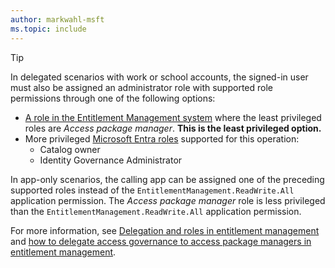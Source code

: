 ```yaml
---
author: markwahl-msft
ms.topic: include
---
```


<!-- Applies to:
- accessPackage
- accessPackageResourceRequest
- accessPackageResourceRoleScope
-->

> [!TIP]
> In delegated scenarios with work or school accounts, the signed-in user must also be assigned an administrator role with supported role permissions through one of the following options:
> 
> - [A role in the Entitlement Management system](/entra/id-governance/entitlement-management-delegate) where the least privileged roles are *Access package manager*. **This is the least privileged option.**
> - More privileged [Microsoft Entra roles](/entra/identity/role-based-access-control/permissions-reference?toc=%2Fgraph%2Ftoc.json) supported for this operation:
>     - Catalog owner
>     - Identity Governance Administrator
> 
> In app-only scenarios, the calling app can be assigned one of the preceding supported roles instead of the `EntitlementManagement.ReadWrite.All` application permission. The *Access package manager* role is less privileged than the `EntitlementManagement.ReadWrite.All` application permission.
> 
> For more information, see [Delegation and roles in entitlement management](/entra/id-governance/entitlement-management-delegate) and [how to delegate access governance to access package managers in entitlement management](/entra/id-governance/entitlement-management-delegate-managers).
